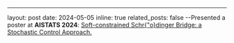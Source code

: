 ---
layout: post
date: 2024-05-05
inline: true
related_posts: false
--Presented a poster at **AISTATS 2024**: [Soft-constrained Schr{\"o}dinger Bridge: a Stochastic Control Approach.](https://proceedings.mlr.press/v238/garg24a.html)
